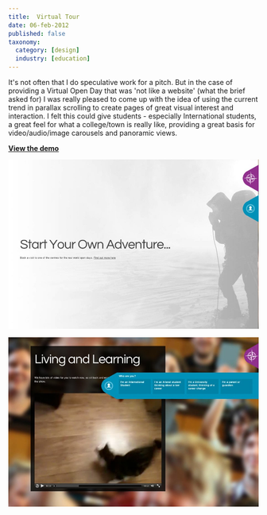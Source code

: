 ```yaml
---
title:  Virtual Tour
date: 06-feb-2012
published: false
taxonomy:
  category: [design]
  industry: [education]
---
```


It's not often that I do speculative work for a pitch. But in the case of providing a Virtual Open Day that was 'not like a website' (what the brief asked for) I was really pleased to come up with the idea of using the current trend in parallax scrolling to create pages of great visual interest and interaction. I felt this could give students - especially International students, a great feel for what a college/town is really like, providing a great basis for video/audio/image carousels and panoramic views.


[**View the demo**](http://www.leighhowells.com/test/col)

![col5.jpg](col5.jpg)

![col4.jpg](col4.jpg)

